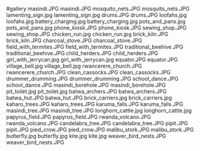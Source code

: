 #gallery
masindi.JPG	masindi.JPG
mosquito_nets.JPG	mosquito_nets.JPG
lamenting_sign.jpg	lamenting_sign.jpg
drums.JPG	drums.JPG
loofahs.jpg	loofahs.jpg
battery_charging.jpg	battery_charging.jpg
pots_and_pans.jpg	pots_and_pans.jpg
phone_kiosk.JPG	phone_kiosk.JPG
sewing_shop.JPG	sewing_shop.JPG
chicken_run.jpg	chicken_run.jpg
brick_kiln.JPG	brick_kiln.JPG
charcoal_stove.JPG	charcoal_stove.JPG
field_with_termites.JPG	field_with_termites.JPG
traditional_beehive.JPG	traditional_beehive.JPG
child_herders.JPG	child_herders.JPG
girl_with_jerrycan.jpg	girl_with_jerrycan.jpg
equator.JPG	equator.JPG
village_bell.jpg	village_bell.jpg
rwancerere_church.JPG	rwancerere_church.JPG
clean_cassocks.JPG	clean_cassocks.JPG
drummer_drumming.JPG	drummer_drumming.JPG
school_dance.JPG	school_dance.JPG
masindi_borehole.JPG	masindi_borehole.JPG
pit_toilet.jpg	pit_toilet.jpg
batwa_archers.JPG	batwa_archers.JPG
batwa_hut.JPG	batwa_hut.JPG
brick_carriers.jpg	brick_carriers.jpg
kaharo_trees.JPG	kaharo_trees.JPG
karuma_falls.JPG	karuma_falls.JPG
masindi_tree.JPG	masindi_tree.JPG
longhorn_cattle.jpg	longhorn_cattle.jpg
papyrus_field.JPG	papyrus_field.JPG
rwanda_volcano.JPG	rwanda_volcano.JPG
candelabra_tree.JPG	candelabra_tree.JPG
pipit.JPG	pipit.JPG
pied_crow.JPG	pied_crow.JPG
malibu_stork.JPG	malibu_stork.JPG
butterfly.jpg	butterfly.jpg
kite.jpg	kite.jpg
weaver_bird_nests.JPG	weaver_bird_nests.JPG
